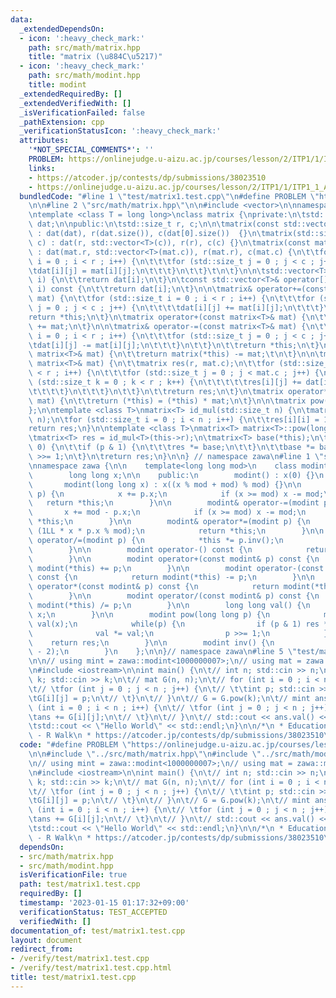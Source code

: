 ```yaml
---
data:
  _extendedDependsOn:
  - icon: ':heavy_check_mark:'
    path: src/math/matrix.hpp
    title: "matrix (\u884C\u5217)"
  - icon: ':heavy_check_mark:'
    path: src/math/modint.hpp
    title: modint
  _extendedRequiredBy: []
  _extendedVerifiedWith: []
  _isVerificationFailed: false
  _pathExtension: cpp
  _verificationStatusIcon: ':heavy_check_mark:'
  attributes:
    '*NOT_SPECIAL_COMMENTS*': ''
    PROBLEM: https://onlinejudge.u-aizu.ac.jp/courses/lesson/2/ITP1/1/ITP1_1_A
    links:
    - https://atcoder.jp/contests/dp/submissions/38023510
    - https://onlinejudge.u-aizu.ac.jp/courses/lesson/2/ITP1/1/ITP1_1_A
  bundledCode: "#line 1 \"test/matrix1.test.cpp\"\n#define PROBLEM \"https://onlinejudge.u-aizu.ac.jp/courses/lesson/2/ITP1/1/ITP1_1_A\"\
    \n\n#line 2 \"src/math/matrix.hpp\"\n\n#include <vector>\n\nnamespace zawa {\n\
    \ntemplate <class T = long long>\nclass matrix {\nprivate:\n\tstd::vector<std::vector<T>>\
    \ dat;\n\npublic:\n\tstd::size_t r, c;\n\n\tmatrix(const std::vector<T>& dat)\
    \ : dat(dat), r(dat.size()), c(dat[0].size())  {}\n\tmatrix(std::size_t r, std::size_t\
    \ c) : dat(r, std::vector<T>(c)), r(r), c(c) {}\n\tmatrix(const matrix<T>& mat)\
    \ : dat(mat.r, std::vector<T>(mat.c)), r(mat.r), c(mat.c) {\n\t\tfor (std::size_t\
    \ i = 0 ; i < r ; i++) {\n\t\t\tfor (std::size_t j = 0 ; j < c ; j++) {\n\t\t\t\
    \tdat[i][j] = mat[i][j];\n\t\t\t}\n\t\t}\t\n\t}\n\n\tstd::vector<T>& operator[](std::size_t\
    \ i) {\n\t\treturn dat[i];\n\t}\n\tconst std::vector<T>& operator[](std::size_t\
    \ i) const {\n\t\treturn dat[i];\n\t}\n\n\tmatrix& operator+=(const matrix<T>&\
    \ mat) {\n\t\tfor (std::size_t i = 0 ; i < r ; i++) {\n\t\t\tfor (std::size_t\
    \ j = 0 ; j < c ; j++) {\n\t\t\t\tdat[i][j] += mat[i][j];\n\t\t\t}\n\t\t}\n\t\t\
    return *this;\n\t}\n\tmatrix operator+(const matrix<T>& mat) {\n\t\treturn matrix(*this)\
    \ += mat;\n\t}\n\n\tmatrix& operator-=(const matrix<T>& mat) {\n\t\tfor (std::size_t\
    \ i = 0 ; i < r ; i++) {\n\t\t\tfor (std::size_t j = 0 ; j < c ; j++) {\n\t\t\t\
    \tdat[i][j] -= mat[i][j];\n\t\t\t}\n\t\t}\n\t\treturn *this;\n\t}\n\tmatrix& operator-(const\
    \ matrix<T>& mat) {\n\t\treturn matrix(*this) -= mat;\t\n\t}\n\n\tmatrix operator*(const\
    \ matrix<T>& mat) {\n\t\tmatrix res(r, mat.c);\n\t\tfor (std::size_t i = 0 ; i\
    \ < r ; i++) {\n\t\t\tfor (std::size_t j = 0 ; j < mat.c ; j++) {\n\t\t\t\tfor\
    \ (std::size_t k = 0 ; k < r ; k++) {\n\t\t\t\t\tres[i][j] += dat[i][k] * mat[k][j];\n\
    \t\t\t\t}\n\t\t\t}\n\t\t}\n\t\treturn res;\n\t}\n\tmatrix operator*=(const matrix<T>&\
    \ mat) {\n\t\treturn (*this) = (*this) * mat;\n\t}\n\n\tmatrix pow(long long p);\n\
    };\n\ntemplate <class T>\nmatrix<T> id_mul(std::size_t n) {\n\tmatrix<T> res(n,\
    \ n);\n\tfor (std::size_t i = 0 ; i < n ; i++) {\n\t\tres[i][i] = 1;\n\t}\n\t\
    return res;\n}\n\ntemplate <class T>\nmatrix<T> matrix<T>::pow(long long p) {\n\
    \tmatrix<T> res = id_mul<T>(this->r);\n\tmatrix<T> base(*this);\n\twhile (p >\
    \ 0) {\n\t\tif (p & 1) {\n\t\t\tres *= base;\n\t\t}\n\t\tbase *= base;\n\t\tp\
    \ >>= 1;\n\t}\n\treturn res;\n}\n\n} // namespace zawa\n#line 1 \"src/math/modint.hpp\"\
    \nnamespace zawa {\n\n    template<long long mod>\n    class modint {\n    private:\n\
    \        long long x;\n\n    public:\n        modint() : x(0) {}\n        \n \
    \       modint(long long x) : x((x % mod + mod) % mod) {}\n\n        modint& operator+=(modint\
    \ p) {\n            x += p.x;\n            if (x >= mod) x -= mod;\n         \
    \   return *this;\n        }\n\n        modint& operator-=(modint p) {\n     \
    \       x += mod - p.x;\n            if (x >= mod) x -= mod;\n            return\
    \ *this;\n        }\n\n        modint& operator*=(modint p) {\n            x =\
    \ (1LL * x * p.x % mod);\n            return *this;\n        }\n\n        modint&\
    \ operator/=(modint p) {\n            *this *= p.inv();\n            return *this;\n\
    \        }\n\n        modint operator-() const {\n            return modint(-x);\n\
    \        }\n\n        modint operator+(const modint& p) const {\n            return\
    \ modint(*this) += p;\n        }\n\n        modint operator-(const modint& p)\
    \ const {\n            return modint(*this) -= p;\n        }\n\n        modint\
    \ operator*(const modint& p) const {\n            return modint(*this) *= p;\n\
    \        }\n\n        modint operator/(const modint& p) const {\n            return\
    \ modint(*this) /= p;\n        }\n\n        long long val() {\n            return\
    \ x;\n        }\n\n        modint pow(long long p) {\n            modint res(1),\
    \ val(x);\n            while(p) {\n                if (p & 1) res *= val;\n  \
    \              val *= val;\n                p >>= 1;\n            }\n        \
    \    return res;\n        }\n\n        modint inv() {\n            return pow(mod\
    \ - 2);\n        }\n    };\n\n}// namespace zawa\n#line 5 \"test/matrix1.test.cpp\"\
    \n\n// using mint = zawa::modint<1000000007>;\n// using mat = zawa::matrix<mint>;\n\
    \n#include <iostream>\n\nint main() {\n\t// int n; std::cin >> n;\n\t// long long\
    \ k; std::cin >> k;\n\t// mat G(n, n);\n\t// for (int i = 0 ; i < n ; i++) {\n\
    \t// \tfor (int j = 0 ; j < n ; j++) {\n\t// \t\tint p; std::cin >> p;\n\t// \t\
    \tG[i][j] = p;\n\t// \t}\n\t// }\n\t// G = G.pow(k);\n\t// mint ans;\n\t// for\
    \ (int i = 0 ; i < n ; i++) {\n\t// \tfor (int j = 0 ; j < n ; j++) {\n\t// \t\
    \tans += G[i][j];\n\t// \t}\n\t// }\n\t// std::cout << ans.val() << std::endl;\n\
    \tstd::cout << \"Hello World\" << std::endl;\n}\n\n/*\n * Educational DP Contest\
    \ - R Walk\n * https://atcoder.jp/contests/dp/submissions/38023510\n */\n"
  code: "#define PROBLEM \"https://onlinejudge.u-aizu.ac.jp/courses/lesson/2/ITP1/1/ITP1_1_A\"\
    \n\n#include \"../src/math/matrix.hpp\"\n#include \"../src/math/modint.hpp\"\n\
    \n// using mint = zawa::modint<1000000007>;\n// using mat = zawa::matrix<mint>;\n\
    \n#include <iostream>\n\nint main() {\n\t// int n; std::cin >> n;\n\t// long long\
    \ k; std::cin >> k;\n\t// mat G(n, n);\n\t// for (int i = 0 ; i < n ; i++) {\n\
    \t// \tfor (int j = 0 ; j < n ; j++) {\n\t// \t\tint p; std::cin >> p;\n\t// \t\
    \tG[i][j] = p;\n\t// \t}\n\t// }\n\t// G = G.pow(k);\n\t// mint ans;\n\t// for\
    \ (int i = 0 ; i < n ; i++) {\n\t// \tfor (int j = 0 ; j < n ; j++) {\n\t// \t\
    \tans += G[i][j];\n\t// \t}\n\t// }\n\t// std::cout << ans.val() << std::endl;\n\
    \tstd::cout << \"Hello World\" << std::endl;\n}\n\n/*\n * Educational DP Contest\
    \ - R Walk\n * https://atcoder.jp/contests/dp/submissions/38023510\n */\n"
  dependsOn:
  - src/math/matrix.hpp
  - src/math/modint.hpp
  isVerificationFile: true
  path: test/matrix1.test.cpp
  requiredBy: []
  timestamp: '2023-01-15 01:17:32+09:00'
  verificationStatus: TEST_ACCEPTED
  verifiedWith: []
documentation_of: test/matrix1.test.cpp
layout: document
redirect_from:
- /verify/test/matrix1.test.cpp
- /verify/test/matrix1.test.cpp.html
title: test/matrix1.test.cpp
---
```

